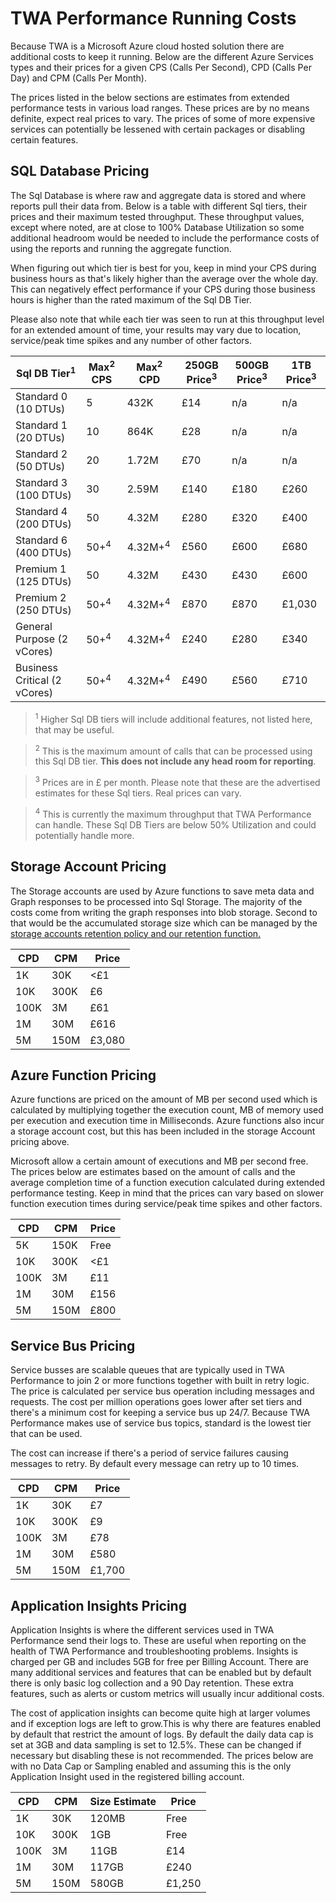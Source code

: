# TWA Performance Running Costs

Because TWA is a Microsoft Azure cloud hosted solution there are additional costs to keep it running. Below are the different Azure Services types and their prices for a given CPS (Calls Per Second), CPD (Calls Per Day) and CPM (Calls Per Month).

The prices listed in the below sections are estimates from extended performance tests in various load ranges. These prices are by no means definite, expect real prices to vary. The prices of some of more expensive services can potentially be lessened with certain packages or disabling certain features.

## SQL Database Pricing

The Sql Database is where raw and aggregate data is stored and where reports pull their data from. Below is a table with different Sql tiers, their prices and their maximum tested throughput. These throughput values, except where noted, are at close to 100% Database Utilization so some additional headroom would be needed to include the performance costs of using the reports and running the aggregate function. 

When figuring out which tier is best for you, keep in mind your CPS during business hours as that's likely higher than the average over the whole day. This can negatively effect performance if your CPS during those business hours is higher than the rated maximum of the Sql DB Tier.

Please also note that while each tier was seen to run at this throughput level for an extended amount of time, your results may vary due to location, service/peak time spikes and any number of other factors. 

|Sql DB Tier<sup>1</sup>|Max<sup>2</sup> CPS|Max<sup>2</sup> CPD|250GB Price<sup>3</sup>|500GB Price<sup>3</sup>|1TB Price<sup>3</sup>|
|---|---|---|---|---|---|
|Standard 0 (10 DTUs)|5|432K|£14|n/a|n/a|
|Standard 1 (20 DTUs)|10|864K|£28|n/a|n/a|
|Standard 2 (50 DTUs)|20|1.72M|£70|n/a|n/a|
|Standard 3 (100 DTUs)|30|2.59M|£140|£180|£260|
|Standard 4 (200 DTUs)|50|4.32M|£280|£320|£400|
|Standard 6 (400 DTUs)|50+<sup>4</sup>|4.32M+<sup>4</sup>|£560|£600|£680|
|Premium 1 (125 DTUs)|50|4.32M|£430|£430|£600|
|Premium 2 (250 DTUs)|50+<sup>4</sup>|4.32M+<sup>4</sup>|£870|£870|£1,030|
|General Purpose (2 vCores)|50+<sup>4</sup>|4.32M+<sup>4</sup>|£240|£280|£340|
|Business Critical (2 vCores)|50+<sup>4</sup>|4.32M+<sup>4</sup>|£490|£560|£710|

> <sup>1</sup> Higher Sql DB tiers will include additional features, not listed here, that may be useful.

> <sup>2</sup> This is the maximum amount of calls that can be processed using this Sql DB tier. **This does not include any head room for reporting**.

> <sup>3</sup> Prices are in £ per month. Please note that these are the advertised estimates for these Sql tiers. Real prices can vary.

> <sup>4</sup> This is currently the maximum throughput that TWA Performance can handle. These Sql DB Tiers are below 50% Utilization and could potentially handle more.

## Storage Account Pricing

The Storage accounts are used by Azure functions to save meta data and Graph responses to be processed into Sql Storage. The majority of the costs come from writing the graph responses into blob storage. Second to that would be the accumulated storage size which can be managed by the [storage accounts retention policy and our retention function.](Configuration.md) 

|CPD|CPM|Price|
|---|---|---|
|1K|30K|<£1|
|10K|300K|£6|
|100K|3M|£61|
|1M|30M|£616|
|5M|150M|£3,080|

## Azure Function Pricing

Azure functions are priced on the amount of MB per second used which is calculated by multiplying together the execution count, MB of memory used per execution and execution time in Milliseconds. Azure functions also incur a storage account cost, but this has been included in the storage Account pricing above.

Microsoft allow a certain amount of executions and MB per second free. The prices below are estimates based on the amount of calls and the average completion time of a function execution calculated during extended performance testing. Keep in mind that the prices can vary based on slower function execution times during service/peak time spikes and other factors. 

|CPD|CPM|Price|
|---|---|---|
|5K|150K|Free|
|10K|300K|<£1|
|100K|3M|£11|
|1M|30M|£156|
|5M|150M|£800|

## Service Bus Pricing

Service busses are scalable queues that are typically used in TWA Performance to join 2 or more functions together with built in retry logic. The price is calculated per service bus operation including messages and requests. The cost per million operations goes lower after set tiers and there's a minimum cost for keeping a service bus up 24/7. Because TWA Performance makes use of service bus topics, standard is the lowest tier that can be used.

The cost can increase if there's a period of service failures causing messages to retry. By default every message can retry up to 10 times. 

|CPD|CPM|Price|
|---|---|---|
|1K|30K|£7|
|10K|300K|£9|
|100K|3M|£78|
|1M|30M|£580|
|5M|150M|£1,700|

## Application Insights Pricing

Application Insights is where the different services used in TWA Performance send their logs to. These are useful when reporting on the health of TWA Performance and troubleshooting problems. Insights is charged per GB and includes 5GB for free per Billing Account. There are many additional services and features that can be enabled but by default there is only basic log collection and a 90 Day retention. These extra features, such as alerts or custom metrics will usually incur additional costs.

The cost of application insights can become quite high at larger volumes and if exception logs are left to grow.This is why there are features enabled by default that restrict the amount of logs. By default the daily data cap is set at 3GB and data sampling is set to 12.5%. These can be changed if necessary but disabling these is not recommended. The prices below are with no Data Cap or Sampling enabled and assuming this is the only Application Insight used in the registered billing account.

|CPD|CPM|Size Estimate|Price|
|---|---|---|---|
|1K|30K|120MB|Free|
|10K|300K|1GB|Free|
|100K|3M|11GB|£14|
|1M|30M|117GB|£240
|5M|150M|580GB|£1,250|
